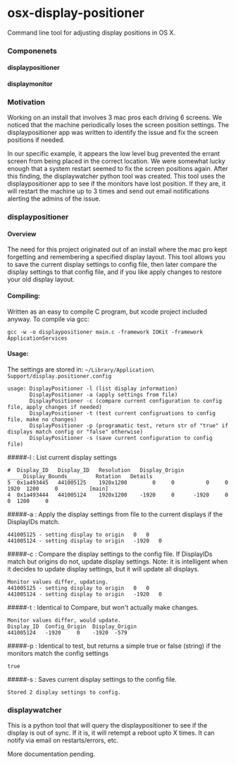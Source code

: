 # osx-display-positioner
Command line tool for adjusting display positions in OS X.

### Componenets
#### displaypositioner
#### displaymonitor


### Motivation
Working on an install that involves 3 mac pros each driving 6 screens.  We noticed that the machine periodically loses the screen position settings.  The displaypositioner app was written to identify the issue and fix the screen positions if needed.

In our specific example, it appears the low level bug prevented the errant screen from being placed in the correct location.  We were somewhat lucky enough that a system restart seemed to fix the screen positions again.  After this finding, the displaywatcher python tool was created.  This tool uses the displaypositioner app to see if the monitors have lost position.  If they are, it will restart the machine up to 3 times and send out email notifications alerting the admins of the issue.


### displaypositioner

#### Overview
The need for this project originated out of an install where the mac pro kept forgetting and remembering a specified display layout.
This tool allows you to save the current display settings to config file, then later compare the display settings to that config file, and if you like apply changes to restore your old display layout.

#### Compiling:
Written as an easy to compile C program, but xcode project included anyway.
To compile via gcc:
```
gcc -w -o displaypositioner main.c -framework IOKit -framework ApplicationServices
```

#### Usage:
The settings are stored in:
 ```~/Library/Application\ Support/display.positioner.config```
```
usage: DisplayPositioner -l (list display information)
       DisplayPositioner -a (apply settings from file)
       DisplayPositioner -c (compare current configuration to config file, apply changes if needed)
       DisplayPositioner -t (test current configruations to config file, make no changes)
       DisplayPositioner -p (programatic test, return str of "true" if displays match config or "false" otherwise)
       DisplayPositioner -s (save current configuration to config file)
```

#####-l : List current display settings
```
#  Display_ID   Display_ID   Resolution   Display_Origin   _____Display_Bounds_____    Rotation   Details
5  0x1a493445   441005125    1920x1200        0     0          0     0  1920  1200     0          [main]
4  0x1a493444   441005124    1920x1200    -1920     0      -1920     0     0  1200     0          
```
#####-a : Apply the display settings from file to the current displays if the DisplayIDs match.
```
441005125 - setting display to origin 	0 	0
441005124 - setting display to origin 	-1920 	0
``` 
#####-c : Compare the display settings to the config file.  If DisplayIDs match but origins do not, update display settings.
Note: it is intelligent when it decides to update display settings, but it will update all displays.
```
Monitor values differ, updating.
441005125 - setting display to origin 	0 	0
441005124 - setting display to origin 	-1920 	0
```
#####-t : Identical to Compare, but won't actually make changes.
```
Monitor values differ, would update.
Display_ID  Config_Origin  Display_Origin
441005124   -1920     0    -1920  -579
```
#####-p : Identical to test, but returns a simple true or false (string) if the monitors match the config settings
```
true
```
#####-s : Saves current display settings to the config file.
```
Stored 2 display settings to config.
```


### displaywatcher
This is a python tool that will query the displaypositioner to see if the display is out of sync.  If it is, it will retempt a reboot upto X times.  It can notify via email on restarts/errors, etc.

More documentation pending.